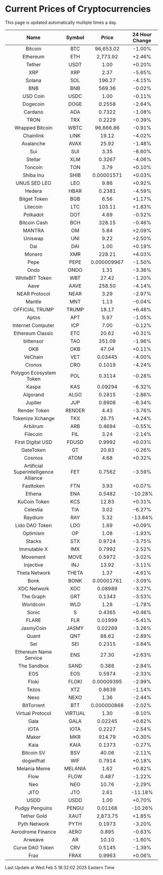 # Current Prices of Cryptocurrencies
This page is updated automatically multiple times a day.

| Name | Symbol | Price | 24 Hour Change |
| :---: |:---:| :---: | :---: |
| Bitcoin | BTC | 96,653.02 | -1.00% |
| Ethereum | ETH | 2,773.92 | +2.46% |
| Tether | USDT | 1.00 | +0.20% |
| XRP | XRP | 2.37 | -5.65% |
| Solana | SOL | 196.27 | -4.15% |
| BNB | BNB | 569.36 | -0.02% |
| USD Coin | USDC | 1.00 | -0.11% |
| Dogecoin | DOGE | 0.2558 | -2.64% |
| Cardano | ADA | 0.7322 | -1.08% |
| TRON | TRX | 0.2229 | -0.39% |
| Wrapped Bitcoin | WBTC | 96,666.86 | -0.91% |
| Chainlink | LINK | 19.12 | -4.02% |
| Avalanche | AVAX | 25.92 | -1.48% |
| Sui | SUI | 3.35 | -6.60% |
| Stellar | XLM | 0.3267 | -4.06% |
| Toncoin | TON | 3.79 | +0.10% |
| Shiba Inu | SHIB | 0.00001571 | +0.03% |
| UNUS SED LEO | LEO | 9.86 | +0.92% |
| Hedera | HBAR | 0.2381 | -4.59% |
| Bitget Token | BGB | 6.56 | +1.17% |
| Litecoin | LTC | 103.11 | +1.83% |
| Polkadot | DOT | 4.69 | -0.52% |
| Bitcoin Cash | BCH | 328.15 | -0.46% |
| MANTRA | OM | 5.84 | +2.09% |
| Uniswap | UNI | 9.22 | +2.50% |
| Dai | DAI | 1.00 | +0.19% |
| Monero | XMR | 228.21 | +4.03% |
| Pepe | PEPE | 0.000009967 | -1.50% |
| Ondo | ONDO | 1.31 | -3.36% |
| WhiteBIT Token | WBT | 27.42 | -1.20% |
| Aave | AAVE | 258.50 | -4.14% |
| NEAR Protocol | NEAR | 3.29 | -2.97% |
| Mantle | MNT | 1.13 | -0.04% |
| OFFICIAL TRUMP | TRUMP | 18.17 | +6.48% |
| Aptos | APT | 5.97 | -1.05% |
| Internet Computer | ICP | 7.00 | -0.12% |
| Ethereum Classic | ETC | 20.62 | +0.31% |
| bittensor | TAO | 351.09 | -1.96% |
| OKB | OKB | 47.04 | +0.11% |
| VeChain | VET | 0.03445 | -4.00% |
| Cronos | CRO | 0.1019 | -4.24% |
| Polygon Ecosystem Token | POL | 0.3114 | -0.28% |
| Kaspa | KAS | 0.09294 | -6.32% |
| Algorand | ALGO | 0.2815 | -2.86% |
| Jupiter | JUP | 0.8908 | -6.34% |
| Render Token | RENDER | 4.43 | -3.76% |
| Tokenize Xchange | TKX | 26.75 | +4.24% |
| Arbitrum | ARB | 0.4694 | -0.55% |
| Filecoin | FIL | 3.24 | -2.14% |
| First Digital USD | FDUSD | 0.9992 | +0.03% |
| GateToken | GT | 20.93 | -0.26% |
| Cosmos | ATOM | 4.68 | +0.32% |
| Artificial Superintelligence Alliance | FET | 0.7562 | -3.59% |
| Fasttoken | FTN | 3.93 | +0.07% |
| Ethena | ENA | 0.5482 | -10.28% |
| KuCoin Token | KCS | 12.83 | +0.31% |
| Celestia | TIA | 3.02 | -6.27% |
| Raydium | RAY | 5.32 | -13.84% |
| Lido DAO Token | LDO | 1.69 | +0.09% |
| Optimism | OP | 1.08 | -1.93% |
| Stacks | STX | 0.9724 | -3.75% |
| Immutable X | IMX | 0.7992 | -2.52% |
| Movement | MOVE | 0.5972 | -3.02% |
| Injective | INJ | 13.92 | -3.11% |
| Theta Network | THETA | 1.37 | -4.61% |
| Bonk | BONK | 0.00001761 | -3.09% |
| XDC Network | XDC | 0.08989 | -3.27% |
| The Graph | GRT | 0.1343 | -3.53% |
| Worldcoin | WLD | 1.28 | -1.78% |
| Sonic | S | 0.4365 | +0.46% |
| FLARE | FLR | 0.01999 | -5.41% |
| JasmyCoin | JASMY | 0.02269 | -3.26% |
| Quant | QNT | 88.62 | -2.89% |
| Sei | SEI | 0.2315 | -3.84% |
| Ethereum Name Service | ENS | 27.30 | +2.63% |
| The Sandbox | SAND | 0.388 | -2.84% |
| EOS | EOS | 0.5974 | -2.33% |
| Floki | FLOKI | 0.00009395 | -2.99% |
| Tezos | XTZ | 0.8639 | -1.14% |
| Nexo | NEXO | 1.36 | -2.44% |
| BitTorrent | BTT | 0.000000868 | -2.02% |
| Virtual Protocol | VIRTUAL | 1.30 | -9.10% |
| Gala | GALA | 0.02245 | +0.62% |
| IOTA | IOTA | 0.2227 | -2.54% |
| Maker | MKR | 914.79 | +0.30% |
| Kaia | KAIA | 0.1373 | -0.27% |
| Bitcoin SV | BSV | 40.06 | -2.11% |
| dogwifhat | WIF | 0.7914 | +0.18% |
| Melania Meme | MELANIA | 1.62 | +0.82% |
| Flow | FLOW | 0.487 | -1.22% |
| Neo | NEO | 10.76 | -2.29% |
| JITO | JTO | 2.61 | -11.18% |
| USDD | USDD | 1.00 | +0.70% |
| Pudgy Penguins | PENGU | 0.01168 | -10.26% |
| Tether Gold | XAUT | 2,873.75 | +1.85% |
| Pyth Network | PYTH | 0.1973 | -3.20% |
| Aerodrome Finance | AERO | 0.895 | -0.63% |
| Arweave | AR | 10.10 | -1.60% |
| Curve DAO Token | CRV | 0.5145 | -1.39% |
| Frax | FRAX | 0.9963 | +0.06% |

Last Update at Wed Feb  5 18:32:02 2025 Eastern Time